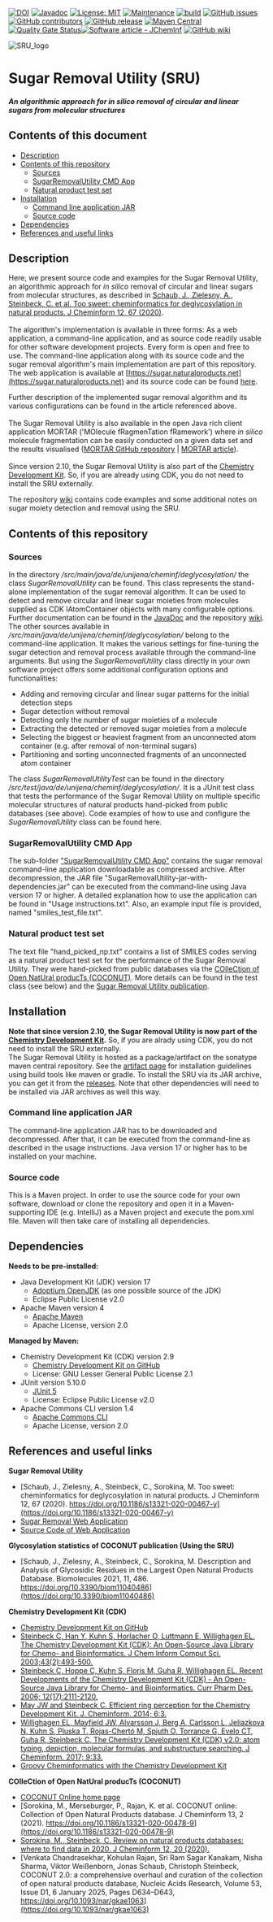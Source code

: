 [![DOI](https://zenodo.org/badge/246610380.svg)](https://zenodo.org/doi/10.5281/zenodo.7082113)
[![Javadoc](https://img.shields.io/badge/JavaDoc-Online-green)](https://jonasschaub.github.io/SugarRemoval/javadoc/latest/index.html)
[![License: MIT](https://img.shields.io/badge/License-MIT-yellow.svg)](https://opensource.org/licenses/MIT)
[![Maintenance](https://img.shields.io/badge/Maintained%3F-yes-blue.svg)](https://GitHub.com/JonasSchaub/SugarRemoval/graphs/commit-activity)
[![build](https://github.com/JonasSchaub/SugarRemoval/actions/workflows/maven.yml/badge.svg)](https://github.com/JonasSchaub/SugarRemoval/actions/workflows/maven.yml)
[![GitHub issues](https://img.shields.io/github/issues/JonasSchaub/SugarRemoval.svg)](https://GitHub.com/JonasSchaub/SugarRemoval/issues/)
[![GitHub contributors](https://img.shields.io/github/contributors/JonasSchaub/SugarRemoval.svg)](https://GitHub.com/JonasSchaub/SugarRemoval/graphs/contributors/)
[![GitHub release](https://img.shields.io/github/release/JonasSchaub/SugarRemoval.svg)](https://github.com/JonasSchaub/SugarRemoval/releases/)
[![Maven Central](https://maven-badges.herokuapp.com/maven-central/io.github.jonasschaub/sru/badge.svg)](https://maven-badges.herokuapp.com/maven-central/io.github.jonasschaub/sru)
[![Quality Gate Status](https://sonarcloud.io/api/project_badges/measure?project=JonasSchaub_SugarRemoval&metric=alert_status)](https://sonarcloud.io/summary/new_code?id=JonasSchaub_SugarRemoval)[![Software article - JChemInf](https://img.shields.io/badge/Software_article-JChemInf-blue)](https://doi.org/10.1186/s13321-020-00467-y)
[![GitHub wiki](https://img.shields.io/badge/Wiki-GitHub-green)](https://github.com/JonasSchaub/SugarRemoval/wiki)


![SRU_logo](./logo/SRU_logo.jpg)
# Sugar Removal Utility (SRU)
##### An algorithmic approach for <i>in silico</i> removal of circular and linear sugars from molecular structures

## Contents of this document
* [Description](#Description)
* [Contents of this repository](#Contents-of-this-repository)
  * [Sources](#Sources)
  * [SugarRemovalUtility CMD App](#SugarRemovalUtility-CMD-App)
  * [Natural product test set](#Natural-product-test-set)
* [Installation](#Installation)
  * [Command line application JAR](#Command-line-application-JAR)
  * [Source code](#Source-code)
* [Dependencies](#Dependencies)
* [References and useful links](#References-and-useful-links)

## Description
Here, we present source code and examples for the Sugar Removal Utility, an algorithmic approach for <i>in silico</i> 
removal of circular and linear sugars from molecular structures, as described in [Schaub, J., Zielesny, A., Steinbeck, 
C. et al. Too sweet: cheminformatics for deglycosylation in natural products. J Cheminform 12, 67 (2020)](https://doi.org/10.1186/s13321-020-00467-y). 
<br></br>The algorithm's implementation is available in three forms: As a web application, a command-line application, and
as source code readily usable for other software development projects. Every form is open and free to use.
The command-line application along with its source code
and the sugar removal algorithm's main implementation are part of this repository. The web 
application is available at [https://sugar.naturalproducts.net](https://sugar.naturalproducts.net) and its source code 
can be found [here](https://github.com/mSorok/SugarRemovalWeb). <p></p>
Further description of the implemented sugar removal algorithm and its various configurations can be found in the article
referenced above.
<br></br>The Sugar Removal Utility is also available in the open Java rich client application MORTAR ('MOlecule fRagmenTation fRamework')
where <i>in silico</i> molecule fragmentation can be easily conducted on a given data set and the results visualised
([MORTAR GitHub repository](https://github.com/FelixBaensch/MORTAR) | [MORTAR article](https://doi.org/10.1186/s13321-022-00674-9)).
<br></br>Since version 2.10, the Sugar Removal Utility is also part of the <a href="https://github.com/cdk/cdk">Chemistry Development Kit</a>.</b> 
So, if you are already using CDK, you do not need to install the SRU externally.
<p></p>

The repository [wiki](https://github.com/JonasSchaub/SugarRemoval/wiki) contains code examples and some additional notes on sugar 
moiety detection and removal using the SRU.

## Contents of this repository
### Sources
In the directory <i>/src/main/java/de/unijena/cheminf/deglycosylation/</i> the class <i>SugarRemovalUtility</i> can be found.
This class represents the stand-alone implementation of the sugar removal algorithm. It can be used to detect and remove
circular and linear sugar moieties from molecules supplied as CDK IAtomContainer objects with many configurable options.
Further documentation can be found in the [JavaDoc](https://jonasschaub.github.io/SugarRemoval/javadoc/latest/index.html)
and the repository [wiki](https://github.com/JonasSchaub/SugarRemoval/wiki).
The other sources available in <i>/src/main/java/de/unijena/cheminf/deglycosylation/</i> belong to the command-line
application. It makes the various settings for fine-tuning the sugar detection and removal process available through the
command-line arguments. But using the <i>SugarRemovalUtility</i> class directly in your own software project offers some
additional configuration options and functionalities:
* Adding and removing circular and linear sugar patterns for the initial detection steps
* Sugar detection without removal
* Detecting only the number of sugar moieties of a molecule
* Extracting the detected or removed sugar moieties from a molecule
* Selecting the biggest or heaviest fragment from an unconnected atom container (e.g. after removal of non-terminal sugars)
* Partitioning and sorting unconnected fragments of an unconnected atom container

The class <i>SugarRemovalUtilityTest</i> can be found in the directory
<i>/src/test/java/de/unijena/cheminf/deglycosylation/</i>. It is a JUnit test class that tests the performance of the
Sugar Removal Utility on multiple specific molecular structures of natural products hand-picked from public databases
(see above). Code examples of how to use and configure the <i>SugarRemovalUtility</i> class can be found here.

### SugarRemovalUtility CMD App
The sub-folder ["SugarRemovalUtility CMD App"](https://github.com/JonasSchaub/SugarRemoval/tree/main/SugarRemovalUtility%20CMD%20App) 
contains the sugar removal command-line application downloadable as 
compressed archive. After decompression, the JAR file "SugarRemovalUtility-jar-with-dependencies.jar" can be executed
from the command-line using Java version 17 or higher. A detailed explanation how to use the application can be found in
"Usage instructions.txt". Also, an example input file is provided, named "smiles_test_file.txt".

### Natural product test set
The text file "hand_picked_np.txt" contains a list of SMILES codes serving as a natural product test set for the 
performance of the Sugar Removal Utility. They were hand-picked from public databases via the 
[COlleCtion of Open NatUral producTs (COCONUT)](https://coconut.naturalproducts.net). More details can be found in the 
test class (see below) and the [Sugar Removal Utility publication](https://doi.org/10.1186/s13321-020-00467-y).

## Installation
<b>Note that since version 2.10, the Sugar Removal Utility is now part of the <a href="https://github.com/cdk/cdk">Chemistry Development Kit</a>.</b> So, if you are alrady using CDK, you do not need to install the SRU externally.
<br>
The Sugar Removal Utility is hosted as a package/artifact on the sonatype maven central repository. See the 
[artifact page](https://central.sonatype.com/artifact/io.github.jonasschaub/sru/) for installation guidelines 
using build tools like maven or gradle.
To install the SRU via its JAR archive, you can get it from the [releases](https://github.com/JonasSchaub/SugarRemoval/releases). 
Note that other dependencies will need to be installed via JAR archives as well this way.

### Command line application JAR 
The command-line application JAR has to be downloaded and decompressed. After that, it can be executed from the command-line
as described in the usage instructions. Java version 17 or higher has to be installed on your machine.

### Source code
This is a Maven project. In order to use the source code for your own software, download or clone the repository and 
open it in a Maven-supporting IDE (e.g. IntelliJ) as a Maven project and execute the pom.xml file. Maven will then take
care of installing all dependencies.

## Dependencies
**Needs to be pre-installed:**
* Java Development Kit (JDK) version 17
  * [Adoptium OpenJDK](https://adoptium.net) (as one possible source of the JDK)
  * Eclipse Public License v2.0
* Apache Maven version 4
  * [Apache Maven](https://maven.apache.org/download.cgi#alpha-4-x-release)
  * Apache License, version 2.0

**Managed by Maven:**
* Chemistry Development Kit (CDK) version 2.9
  * [Chemistry Development Kit on GitHub](https://cdk.github.io/)
  * License: GNU Lesser General Public License 2.1
* JUnit version 5.10.0
  * [JUnit 5](https://junit.org/junit5/)
  * License: Eclipse Public License v2.0
* Apache Commons CLI version 1.4
    * [Apache Commons CLI](https://commons.apache.org/proper/commons-cli/)
    * Apache License, version 2.0

## References and useful links
**Sugar Removal Utility**
* [Schaub, J., Zielesny, A., Steinbeck, C., Sorokina, M. Too sweet: cheminformatics for deglycosylation in natural products. J Cheminform 12, 67 (2020). https://doi.org/10.1186/s13321-020-00467-y](https://doi.org/10.1186/s13321-020-00467-y)
* [Sugar Removal Web Application](https://sugar.naturalproducts.net)
* [Source Code of Web Application](https://github.com/mSorok/SugarRemovalWeb)

**Glycosylation statistics of COCONUT publication (Using the SRU)**
* [Schaub, J., Zielesny, A., Steinbeck, C., Sorokina, M. Description and Analysis of Glycosidic Residues in the Largest Open Natural Products Database. Biomolecules 2021, 11, 486. https://doi.org/10.3390/biom11040486](https://doi.org/10.3390/biom11040486)

**Chemistry Development Kit (CDK)**
* [Chemistry Development Kit on GitHub](https://cdk.github.io/)
* [Steinbeck C, Han Y, Kuhn S, Horlacher O, Luttmann E, Willighagen EL. The Chemistry Development Kit (CDK): An Open-Source Java Library for Chemo- and Bioinformatics. J Chem Inform Comput Sci. 2003;43(2):493-500.](https://dx.doi.org/10.1021%2Fci025584y)
* [Steinbeck C, Hoppe C, Kuhn S, Floris M, Guha R, Willighagen EL. Recent Developments of the Chemistry Development Kit (CDK) - An Open-Source Java Library for Chemo- and Bioinformatics. Curr Pharm Des. 2006; 12(17):2111-2120.](https://doi.org/10.2174/138161206777585274)
* [May JW and Steinbeck C. Efficient ring perception for the Chemistry Development Kit. J. Cheminform. 2014; 6:3.](https://dx.doi.org/10.1186%2F1758-2946-6-3)
* [Willighagen EL, Mayfield JW, Alvarsson J, Berg A, Carlsson L, Jeliazkova N, Kuhn S, Pluska T, Rojas-Chertó M, Spjuth O, Torrance G, Evelo CT, Guha R, Steinbeck C, The Chemistry Development Kit (CDK) v2.0: atom typing, depiction, molecular formulas, and substructure searching. J Cheminform. 2017; 9:33.](https://doi.org/10.1186/s13321-017-0220-4)
* [Groovy Cheminformatics with the Chemistry Development Kit](https://github.com/egonw/cdkbook)

**COlleCtion of Open NatUral producTs (COCONUT)**
* [COCONUT Online home page](https://coconut.naturalproducts.net)
* [Sorokina, M., Merseburger, P., Rajan, K. et al. COCONUT online: Collection of Open Natural Products database. J Cheminform 13, 2 (2021). https://doi.org/10.1186/s13321-020-00478-9](https://doi.org/10.1186/s13321-020-00478-9)
* [Sorokina, M., Steinbeck, C. Review on natural products databases: where to find data in 2020. J Cheminform 12, 20 (2020).](https://doi.org/10.1186/s13321-020-00424-9)
* [Venkata Chandrasekhar, Kohulan Rajan, Sri Ram Sagar Kanakam, Nisha Sharma, Viktor Weißenborn, Jonas Schaub, Christoph Steinbeck, COCONUT 2.0: a comprehensive overhaul and curation of the collection of open natural products database, Nucleic Acids Research, Volume 53, Issue D1, 6 January 2025, Pages D634–D643, https://doi.org/10.1093/nar/gkae1063](https://doi.org/10.1093/nar/gkae1063)
